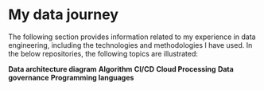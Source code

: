 # My data journey
The following section provides information related to my experience in data engineering, including the technologies and methodologies I have used. In the below repositories, the following topics are illustrated:

   **Data architecture diagram**
   **Algorithm**
   **CI/CD**
   **Cloud Processing**
   **Data governance**
   **Programming languages**

